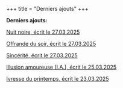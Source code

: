 +++
title = "Derniers ajouts"
+++

**Derniers ajouts:**

[Nuit noire, écrit le 27.03.2025](./seasons/25_vingt_cinquieme_saison/nuit_noire/)

[Offrande du soir, écrit le 27.03.2025](./seasons/25_vingt_cinquieme_saison/offrande_du_soir/)

[Sincérité, écrit le 27.03.2025](./seasons/25_vingt_cinquieme_saison/sincerite/)

[Illusion amoureuse (I.A.), écrit le 25.03.2025](./seasons/25_vingt_cinquieme_saison/illusion_amoureuse_i_a/)

[Ivresse du printemps, écrit le 23.03.2025](./seasons/25_vingt_cinquieme_saison/ivresse_du_printemps/)
